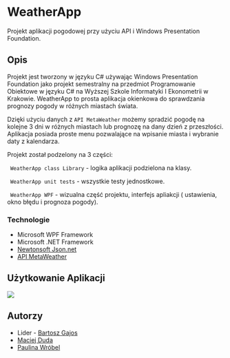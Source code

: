 # WeatherApp

Projekt aplikacji pogodowej przy użyciu API i Windows Presentation Foundation.

## Opis

Projekt jest tworzony w języku C# używając Windows Presentation Foundation jako projekt semestralny na przedmiot Programowanie Obiektowe w języku C# na Wyższej Szkole Informatyki I Ekonometrii w Krakowie. WeatherApp to prosta aplikacja okienkowa do sprawdzania prognozy pogody w różnych miastach świata.

Dzięki użyciu danych z `API MetaWeather` możemy spradzić pogodę na kolejne 3 dni w różnych miastach lub prognozę na dany dzień z przeszłości. Aplikacja posiada proste menu pozwalające na wpisanie miasta i wybranie daty z kalendarza. 

Projekt został podzelony na 3 części: 

` WeatherApp class Library` - logika aplikacji podzielona na klasy.

` WeatherApp unit tests` - wszystkie testy jednostkowe.

` WeatherApp WPF` -  wizualna część projektu, interfejs apliakcji ( ustawienia, okno błędu i prognoza pogody).

### Technologie

* Microsoft WPF Framework 
* Microsoft .NET Framework 
* [Newtonsoft Json.net](https://www.newtonsoft.com/json)
* [API MetaWeather](https://www.metaweather.com/api/)

## Użytkowanie Aplikacji

![](gif.gif)

## Autorzy

* Lider - [Bartosz Gajos](https://github.com/Baartooo)
* [Maciej Duda](https://github.com/dudamaciej)
* [Paulina Wróbel](https://github.com/wrobel12)





